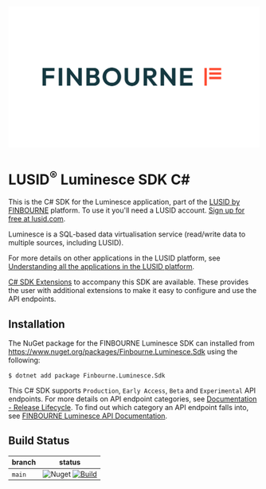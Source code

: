 ![LUSID_by_Finbourne](./resources/Finbourne_Logo_Teal.svg)

# LUSID<sup>®</sup> Luminesce SDK C#

This is the C# SDK for the Luminesce application, part of the [LUSID by FINBOURNE](https://www.finbourne.com/lusid-technology) platform. To use it you'll need a LUSID account. [Sign up for free at lusid.com](https://www.lusid.com/app/signup).

Luminesce is a SQL-based data virtualisation service (read/write data to multiple sources, including LUSID).

For more details on other applications in the LUSID platform, see [Understanding all the applications in the LUSID platform](https://support.lusid.com/knowledgebase/article/KA-01787/en-us).

[C# SDK Extensions](https://github.com/finbourne/luminesce-sdk-extensions-csharp) to accompany this SDK are available. These provides the user with additional extensions to make it easy to configure and use the API endpoints.

## Installation

The NuGet package for the FINBOURNE Luminesce SDK can installed from https://www.nuget.org/packages/Finbourne.Luminesce.Sdk using the following:

```
$ dotnet add package Finbourne.Luminesce.Sdk
```

This C# SDK supports `Production`, `Early Access`, `Beta` and `Experimental` API endpoints. For more details on API endpoint categories, see [Documentation - Release Lifecycle](https://www.lusid.com/app/resources/documentation/lifecycle). To find out which category an API endpoint falls into, see [FINBOURNE Luminesce API Documentation](https://www.lusid.com/honeycomb/swagger/index.html). 

## Build Status 

| branch | status |
| --- | --- |
| `main` |  ![Nuget](https://img.shields.io/nuget/v/Finbourne.Luminesce.Sdk?color=blue) [![Build](https://github.com/finbourne/luminesce-sdk-csharp/actions/workflows/build.yaml/badge.svg?branch=main)](https://github.com/finbourne/luminesce-sdk-csharp/actions/workflows/build.yaml) |
